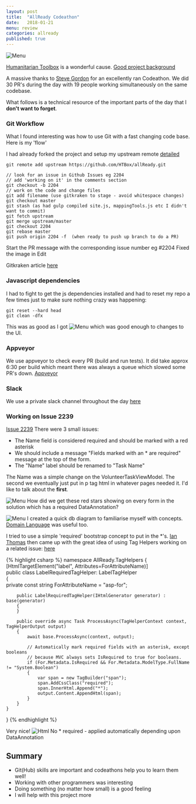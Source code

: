 ```yaml
---
layout: post
title:  "AllReady Codeathon"
date:   2018-01-21
menu: review
categories: allready 
published: true 
---
```

![Menu](/assets/2018-01-22-AllReady/header.jpg)

[Humanitarian Toolbox](http://www.htbox.org/) is a wonderful cause.  [Good project background](http://www.htbox.org/blog/introducing-james-chambers)


A massive thanks to [Steve Gordon](https://www.stevejgordon.co.uk/humanitarian-toolbox-codeathon) for an excellently ran Codeathon. We did 30 PR's during the day with 19 people working simultaneously on the same codebase. 


What follows is a technical resource of the important parts of the day that I **don't want to forget**. 


### Git Workflow
What I found interesting was how to use Git with a fast changing code base. Here is my 'flow'

I had already forked the project and setup my upstream remote [detailed](https://www.stevejgordon.co.uk/forking-cloning-github)

```
git remote add upstream https://github.com/HTBox/allReady.git

// look for an issue in Github Issues eg 2204 
// add 'working on it' in the comments section
git checkout -b 2204
// work on the code and change files
git add filename (use gitkraken to stage - avoid whitespace changes)
git checkout master
git stash (as had gulp compiled site.js, mappingTools.js etc I didn't want to commit)
git fetch upstream
git merge upstream/master
git checkout 2204
git rebase master
git push origin 2204 -f  (when ready to push up branch to do a PR)
```

Start the PR message with the corresponding issue number eg #2204 Fixed the image in Edit

Gitkraken article [here](https://davemateer.com/git/2018/01/22/Gitkraken.html)

### Javascript dependencies
I had to fight to get the js dependencies installed and had to reset my repo a few times just to make sure nothing crazy was happening:

```
git reset --hard head
git clean -dfx
```

This was as good as I got
![Menu](/assets/2018-01-22-AllReady/js.png)
which was good enough to changes to the UI.

### Appveyor
We use appveyor to check every PR (build and run tests). It did take approx 6:30 per build which meant there was always a queue which slowed some PR's down.
[Appveyor](https://ci.appveyor.com/project/HTBox/allready/history)

### Slack
We use a private slack channel throughout the day 
[here](https://htbox.slack.com)

### Working on Issue 2239
[Issue 2239](https://github.com/HTBox/allReady/issues/2239)
There were 3 small issues:
- The Name field is considered required and should be marked with a red asterisk
- We should include a message "Fields marked with an * are required" message at the top of the form.
- The "Name" label should be renamed to "Task Name"

The Name was a simple change on the VolunteerTaskViewModel. The second we eventually just put in p tag html in whatever pages needed it. I'd like to talk about the **first**.


![Menu](/assets/2018-01-22-AllReady/star.png)
How did we get these red stars showing on every form in the solution which has a required DataAnnotation?

![Menu](/assets/2018-01-22-AllReady/db.png)
I created a quick db diagram to familiarise myself with concepts. [Domain Language](https://github.com/HTBox/allReady/wiki/Domain-Language) was useful too.

I tried to use a simple 'required' bootstrap concept to put in the *'s. [Ian Thomas](https://github.com/thelem) then came up with the great idea of using Tag Helpers working on a related issue: [here](https://github.com/HTBox/allReady/issues/2233)

{% highlight csharp %}
namespace AllReady.TagHelpers
{
    [HtmlTargetElement("label", Attributes=ForAttributeName)]  
    public class LabelRequiredTagHelper: LabelTagHelper  
    {  
        private const string ForAttributeName = "asp-for";  
   
        public LabelRequiredTagHelper(IHtmlGenerator generator) : base(generator)  
        {  
        }  
   
        public override async Task ProcessAsync(TagHelperContext context, TagHelperOutput output)  
        {  
            await base.ProcessAsync(context, output);  

            // Automatically mark required fields with an asterisk, except booleans
            // because MVC always sets IsRequired to true for booleans.
            if (For.Metadata.IsRequired && For.Metadata.ModelType.FullName != "System.Boolean")  
            {  
                var span = new TagBuilder("span");  
                span.AddCssClass("required");
                span.InnerHtml.Append("*");
                output.Content.AppendHtml(span);  
            }  
        }  
    }  
}
{% endhighlight %}

Very nice!
![Html](/assets/2018-01-22-AllReady/screen.png)
No * required - applied automatically depending upon DataAnnotation

## Summary
- Git(Hub) skills are important and codeathons help you to learn them well!
- Working with other programmers was interesting 
- Doing something (no matter how small) is a good feeling
- I will help with this project more